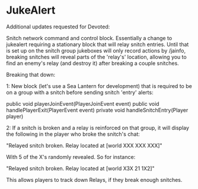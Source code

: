 JukeAlert
=========

Additional updates requested for Devoted:

Snitch network command and control block. Essentially a change to jukealert requiring a stationary block that will relay snitch entries. Until that is set up on the snitch group jukeboxes will only record actions by /jainfo, breaking snitches will reveal parts of the 'relay's' location, allowing you to find an enemy's relay (and destroy it) after breaking a couple snitches.

Breaking that down:

1: New block (let's use a Sea Lantern for development) that is required to be on a group with a snitch before sending snitch 'entry' alerts:

   public void playerJoinEvent(PlayerJoinEvent event)
   public void handlePlayerExit(PlayerEvent event)
   private void handleSnitchEntry(Player player)

2: If a snitch is broken and a relay is reinforced on that group, it will display the following in the player who broke the snitch's chat:

"Relayed snitch broken. Relay located at [world XXX XXX XXX]"

With 5 of the X's randomly revealed. So for instance:

"Relayed snitch broken. Relay located at [world X3X 21 1X2]"

This allows players to track down Relays, if they break enough snitches.
